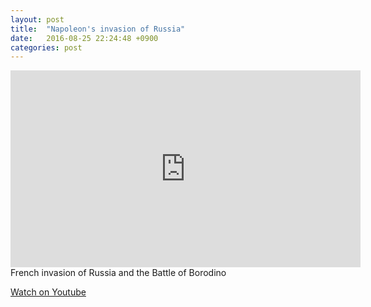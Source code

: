 ```yaml
---
layout: post
title:  "Napoleon's invasion of Russia"
date:   2016-08-25 22:24:48 +0900
categories: post
---
```

<iframe width="560" height="315" src="https://www.youtube.com/embed/2KQ9ZKkeqaY" frameborder="0" allowfullscreen></iframe>
French invasion of Russia and the Battle of Borodino

[Watch on Youtube]

[Watch on Youtube]: https://www.youtube.com/watch?v=2KQ9ZKkeqaY
